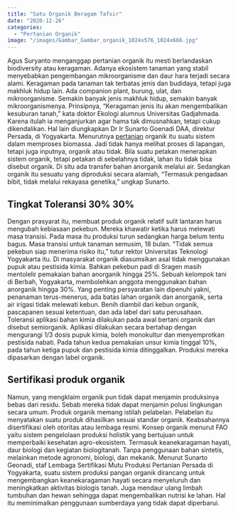 ```yaml
---
title: "Satu Organik Beragam Tafsir"
date: "2020-12-26"
categories: 
  - "Pertanian Organik"
image: "/images/Gambar_Gambar_organik_1024x576_1024x666.jpg"
---
```


Agus Suryanto menganggap pertanian organik itu mesti berlandaskan biodiversity atau keragaman. Adanya ekosistem tanaman yang stabil menyebabkan pengembangan mikroorganisme dan daur hara terjadi secara alami. Keragaman pada tanaman tak terbatas jenis dan budidaya, tetapi juga makhluk hidup lain. Ada companion plant, burung, ulat, dan mikroorganisme. Semakin banyak jenis makhluk hidup, semakin banyak mikroorganismenya. Prinsipnya, “Keragaman jenis itu akan mengembalikan kesuburan tanah,” kata doktor Ekologi alumnus Universitas Gadjahmada. Karena itulah ia menganjurkan agar hama tak dimusnahkan, tetapi cukup dikendalikan. Hal lain diungkapkan Dr Ir Sunarto Goenadi DAA, direktur Persada, di Yogyakarta. Menurutnya [pertanian](http://localhost/mitra/pertanian "pertanian") organik itu suatu sistem dalam memproses biomassa. Jadi tidak hanya melihat proses di lapangan, tetapi juga inputnya, organik atau tidak. Bila suatu petakan menerapkan sistem organik, tetapi petakan di sebelahnya tidak, lahan itu tidak bisa disebut organik. Di situ ada transfer bahan anorganik melalui air. Sedangkan organik itu sesuatu yang diproduksi secara alamiah, “Termasuk pengadaan bibit, tidak melalui rekayasa genetika,” ungkap Sunarto.

## Tingkat Toleransi 30% 30%

Dengan prasyarat itu, membuat produk organik relatif sulit lantaran harus mengubah kebiasaan pekebun. Mereka khawatir ketika harus melewati masa transisi. Pada masa itu produksi turun sedangkan harga belum tentu bagus. Masa transisi untuk tanaman semusim, 18 bulan. “Tidak semua pekebun siap menerima risiko itu,” tutur rektor Universitas Teknologi Yogyakarta itu. Di masyarakat organik diasumsikan asal tidak menggunakan pupuk atau pestisida kimia. Bahkan pekebun padi di Sragen masih mentolelir pemakaian bahan anorganik hingga 25%. Sebuah kelompok tani di Berbah, Yogyakarta, membolehkan anggota menggunakan bahan anorganik hingga 30%. Yang penting persyaratan lain dipenuhi yakni, penanaman terus-menerus, ada batas lahan organik dan anorganik, serta air irigasi tidak melewati kebun. Benih diambil dari kebun organik, pascapanen sesuai ketentuan, dan ada label dari satu perusahaan. Toleransi aplikasi bahan kimia dilakukan pada awal bertani organik dan disebut semiorganik. Aplikasi dilakukan secara bertahap dengan mengurangi 1/3 dosis pupuk kimia, boleh monokultur dan menyemprotkan pestisida nabati. Pada tahun kedua pemakaian unsur kimia tinggal 10%, pada tahun ketiga pupuk dan pestisida kimia ditinggalkan. Produksi mereka dipasarkan dengan label organik.

## Sertifikasi produk organik

Namun, yang mengklaim organik pun tidak dapat menjamin produksinya bebas dari residu. Sebab mereka tidak dapat menjamin polusi lingkungan secara umum. Produk organik memang istilah pelabelan. Pelabelan itu menyatakan suatu produk dihasilkan sesuai standar organik. Keabsahannya disertifikasi oleh otoritas atau lembaga resmi. Konsep organik menurut FAO yaitu sistem pengelolaan produksi holistik yang bertujuan untuk memperbaiki kesehatan agro-ekosistem. Termasuk keanekaragaman hayati, daur biologi dan kegiatan biologitanah. Tanpa penggunaan bahan sintetis, melainkan metode agronomi, biologi, dan mekanik. Menurut Sunarto Geonadi, staf Lembaga Sertifikasi Mutu Produksi Pertanian Persada di Yogyakarta, suatu sistem produksi pangan organik dirancang untuk mengembangkan keanekaragaman hayati secara menyeluruh dan meningkatkan aktivitas biologis tanah. Juga mendaur ulang limbah tumbuhan dan hewan sehingga dapat mengembalikan nutrisi ke lahan. Hal itu meminimalkan penggunaan sumberdaya yang tidak dapat diperbarui.
